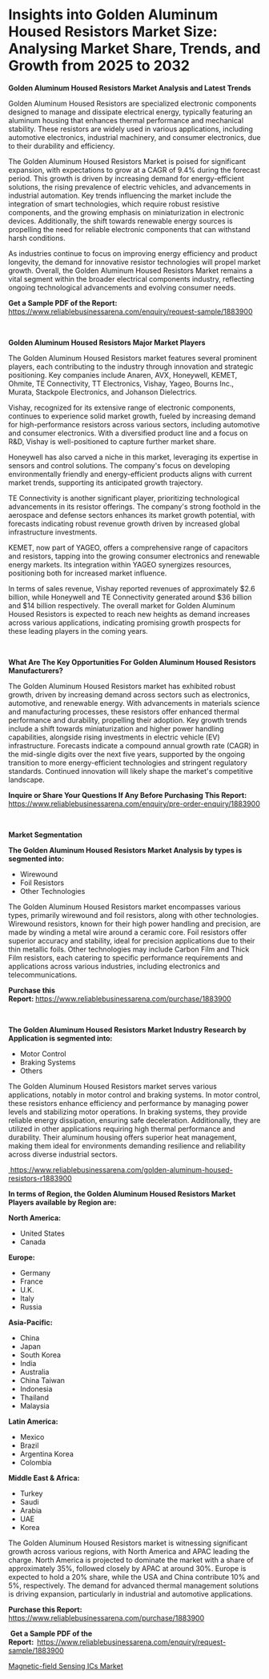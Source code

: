 <p><h1>Insights into Golden Aluminum Housed Resistors Market Size: Analysing Market Share, Trends, and Growth from 2025 to 2032</h1></p><p><strong>Golden Aluminum Housed Resistors Market Analysis and Latest Trends</strong></p>
<p><p>Golden Aluminum Housed Resistors are specialized electronic components designed to manage and dissipate electrical energy, typically featuring an aluminum housing that enhances thermal performance and mechanical stability. These resistors are widely used in various applications, including automotive electronics, industrial machinery, and consumer electronics, due to their durability and efficiency.</p><p>The Golden Aluminum Housed Resistors Market is poised for significant expansion, with expectations to grow at a CAGR of 9.4% during the forecast period. This growth is driven by increasing demand for energy-efficient solutions, the rising prevalence of electric vehicles, and advancements in industrial automation. Key trends influencing the market include the integration of smart technologies, which require robust resistive components, and the growing emphasis on miniaturization in electronic devices. Additionally, the shift towards renewable energy sources is propelling the need for reliable electronic components that can withstand harsh conditions.</p><p>As industries continue to focus on improving energy efficiency and product longevity, the demand for innovative resistor technologies will propel market growth. Overall, the Golden Aluminum Housed Resistors Market remains a vital segment within the broader electrical components industry, reflecting ongoing technological advancements and evolving consumer needs.</p></p>
<p><strong>Get a Sample PDF of the Report:&nbsp;</strong> <a href="https://www.reliablebusinessarena.com/enquiry/request-sample/1883900?utm_campaign=2194&utm_medium=2&utm_source=Github&utm_content=ia&utm_term=13022025&utm_id=golden-aluminum-housed-resistors">https://www.reliablebusinessarena.com/enquiry/request-sample/1883900</a></p>
<p>&nbsp;</p>
<p><strong>Golden Aluminum Housed Resistors Major Market Players</strong></p>
<p><p>The Golden Aluminum Housed Resistors market features several prominent players, each contributing to the industry through innovation and strategic positioning. Key companies include Anaren, AVX, Honeywell, KEMET, Ohmite, TE Connectivity, TT Electronics, Vishay, Yageo, Bourns Inc., Murata, Stackpole Electronics, and Johanson Dielectrics.</p><p>Vishay, recognized for its extensive range of electronic components, continues to experience solid market growth, fueled by increasing demand for high-performance resistors across various sectors, including automotive and consumer electronics. With a diversified product line and a focus on R&D, Vishay is well-positioned to capture further market share.</p><p>Honeywell has also carved a niche in this market, leveraging its expertise in sensors and control solutions. The company's focus on developing environmentally friendly and energy-efficient products aligns with current market trends, supporting its anticipated growth trajectory.</p><p>TE Connectivity is another significant player, prioritizing technological advancements in its resistor offerings. The company's strong foothold in the aerospace and defense sectors enhances its market growth potential, with forecasts indicating robust revenue growth driven by increased global infrastructure investments.</p><p>KEMET, now part of YAGEO, offers a comprehensive range of capacitors and resistors, tapping into the growing consumer electronics and renewable energy markets. Its integration within YAGEO synergizes resources, positioning both for increased market influence.</p><p>In terms of sales revenue, Vishay reported revenues of approximately $2.6 billion, while Honeywell and TE Connectivity generated around $36 billion and $14 billion respectively. The overall market for Golden Aluminum Housed Resistors is expected to reach new heights as demand increases across various applications, indicating promising growth prospects for these leading players in the coming years.</p></p>
<p>&nbsp;</p>
<p><strong>What Are The Key Opportunities For Golden Aluminum Housed Resistors Manufacturers?</strong></p>
<p><p>The Golden Aluminum Housed Resistors market has exhibited robust growth, driven by increasing demand across sectors such as electronics, automotive, and renewable energy. With advancements in materials science and manufacturing processes, these resistors offer enhanced thermal performance and durability, propelling their adoption. Key growth trends include a shift towards miniaturization and higher power handling capabilities, alongside rising investments in electric vehicle (EV) infrastructure. Forecasts indicate a compound annual growth rate (CAGR) in the mid-single digits over the next five years, supported by the ongoing transition to more energy-efficient technologies and stringent regulatory standards. Continued innovation will likely shape the market's competitive landscape.</p></p>
<p><strong>Inquire or Share Your Questions If Any Before Purchasing This Report:</strong> <a href="https://www.reliablebusinessarena.com/enquiry/pre-order-enquiry/1883900?utm_campaign=2194&utm_medium=2&utm_source=Github&utm_content=ia&utm_term=13022025&utm_id=golden-aluminum-housed-resistors">https://www.reliablebusinessarena.com/enquiry/pre-order-enquiry/1883900</a></p>
<p>&nbsp;</p>
<p><strong>Market Segmentation</strong></p>
<p><strong>The Golden Aluminum Housed Resistors Market Analysis by types is segmented into:</strong></p>
<p><ul><li>Wirewound</li><li>Foil Resistors</li><li>Other Technologies</li></ul></p>
<p><p>The Golden Aluminum Housed Resistors market encompasses various types, primarily wirewound and foil resistors, along with other technologies. Wirewound resistors, known for their high power handling and precision, are made by winding a metal wire around a ceramic core. Foil resistors offer superior accuracy and stability, ideal for precision applications due to their thin metallic foils. Other technologies may include Carbon Film and Thick Film resistors, each catering to specific performance requirements and applications across various industries, including electronics and telecommunications.</p></p>
<p><strong>Purchase this Report:&nbsp;</strong><a href="https://www.reliablebusinessarena.com/purchase/1883900?utm_campaign=2194&utm_medium=2&utm_source=Github&utm_content=ia&utm_term=13022025&utm_id=golden-aluminum-housed-resistors">https://www.reliablebusinessarena.com/purchase/1883900</a></p>
<p>&nbsp;</p>
<p><strong>The Golden Aluminum Housed Resistors Market Industry Research by Application is segmented into:</strong></p>
<p><ul><li>Motor Control</li><li>Braking Systems</li><li>Others</li></ul></p>
<p><p>The Golden Aluminum Housed Resistors market serves various applications, notably in motor control and braking systems. In motor control, these resistors enhance efficiency and performance by managing power levels and stabilizing motor operations. In braking systems, they provide reliable energy dissipation, ensuring safe deceleration. Additionally, they are utilized in other applications requiring high thermal performance and durability. Their aluminum housing offers superior heat management, making them ideal for environments demanding resilience and reliability across diverse industrial sectors.</p></p>
<p><a href="https://www.reliablebusinessarena.com/golden-aluminum-housed-resistors-r1883900?utm_campaign=2194&utm_medium=2&utm_source=Github&utm_content=ia&utm_term=13022025&utm_id=golden-aluminum-housed-resistors">&nbsp;https://www.reliablebusinessarena.com/golden-aluminum-housed-resistors-r1883900</a></p>
<p><strong>In terms of Region, the Golden Aluminum Housed Resistors Market Players available by Region are:</strong></p>
<p>
    <p> <strong> North America: </strong>
        <ul>
            <li>United States</li>
            <li>Canada</li>
        </ul>
        </p> 
    <p> <strong> Europe: </strong>
        <ul>
            <li>Germany</li>
            <li>France</li>
            <li>U.K.</li>
            <li>Italy</li>
            <li>Russia</li>
        </ul>
        </p> 
    <p> <strong> Asia-Pacific: </strong>
        <ul>
            <li>China</li>
            <li>Japan</li>
            <li>South Korea</li>
            <li>India</li>
            <li>Australia</li>
            <li>China Taiwan</li>
            <li>Indonesia</li>
            <li>Thailand</li>
            <li>Malaysia</li>
        </ul>
        </p> 
    <p> <strong> Latin America: </strong>
        <ul>
            <li>Mexico</li>
            <li>Brazil</li>
            <li>Argentina Korea</li>
            <li>Colombia</li>
        </ul>
        </p> 
    <p> <strong> Middle East & Africa: </strong>
        <ul>
            <li>Turkey</li>
            <li>Saudi</li>
            <li>Arabia</li>
            <li>UAE</li>
            <li>Korea</li>
        </ul>
    </p>
    </p>
<p><p>The Golden Aluminum Housed Resistors market is witnessing significant growth across various regions, with North America and APAC leading the charge. North America is projected to dominate the market with a share of approximately 35%, followed closely by APAC at around 30%. Europe is expected to hold a 20% share, while the USA and China contribute 10% and 5%, respectively. The demand for advanced thermal management solutions is driving expansion, particularly in industrial and automotive applications.</p></p>
<p><strong>Purchase this Report: </strong><a href="https://www.reliablebusinessarena.com/purchase/1883900?utm_campaign=2194&utm_medium=2&utm_source=Github&utm_content=ia&utm_term=13022025&utm_id=golden-aluminum-housed-resistors">https://www.reliablebusinessarena.com/purchase/1883900</a></p>
<p>&nbsp;<strong>Get a Sample PDF of the Report:&nbsp;&nbsp;</strong><a href="https://www.reliablebusinessarena.com/enquiry/request-sample/1883900?utm_campaign=2194&utm_medium=2&utm_source=Github&utm_content=ia&utm_term=13022025&utm_id=golden-aluminum-housed-resistors">https://www.reliablebusinessarena.com/enquiry/request-sample/1883900</a></p>
<p><strong></strong></p>
<p><p><a href="https://github.com/gukenneth26571/Market-Research-Report-List-1/blob/main/magnetic-field-sensing-ics-market.md?utm_campaign=2194&utm_medium=2&utm_source=Github&utm_content=ia&utm_term=13022025&utm_id=golden-aluminum-housed-resistors">Magnetic-field Sensing ICs Market</a></p></p>